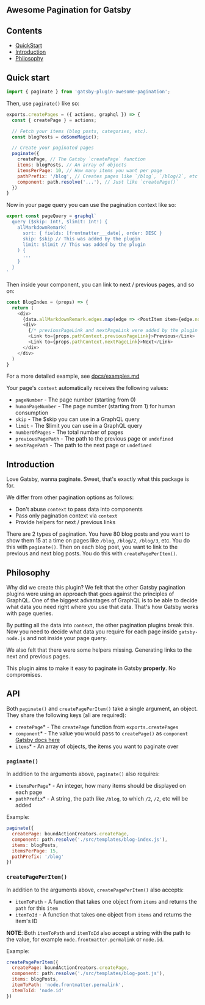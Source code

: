 Awesome Pagination for Gatsby
---

## Contents

* [QuickStart](#quick-start)
* [Introduction](#introduction)
* [Philosophy](#philosophy)

## Quick start

```javascript
import { paginate } from 'gatsby-plugin-awesome-pagination';
```

Then, use `paginate()` like so:

```javascript
exports.createPages = ({ actions, graphql }) => {
  const { createPage } = actions;

  // Fetch your items (blog posts, categories, etc).
  const blogPosts = doSomeMagic();

  // Create your paginated pages
  paginate({
    createPage, // The Gatsby `createPage` function
    items: blogPosts, // An array of objects
    itemsPerPage: 10, // How many items you want per page
    pathPrefix: '/blog', // Creates pages like `/blog`, `/blog/2`, etc
    component: path.resolve('...'), // Just like `createPage()`
  })
}
```

Now in your page query you can use the pagination context like so:

```javascript
export const pageQuery = graphql`
  query ($skip: Int!, $limit: Int!) {
    allMarkdownRemark(
      sort: { fields: [frontmatter___date], order: DESC }
      skip: $skip // This was added by the plugin
      limit: $limit // This was added by the plugin
    ) {
      ...
    }
  }
`
```

Then inside your component, you can link to next / previous pages, and so on:

```javascript
const BlogIndex = (props) => {
  return (
    <div>
      {data.allMarkdownRemark.edges.map(edge => <PostItem item={edge.node}/>)}
      <div>
        {/* previousPageLink and nextPageLink were added by the plugin */ }
        <Link to={props.pathContext.previousPageLink}>Previous</Link>
        <Link to={props.pathContext.nextPageLink}>Next</Link>
      </div>
    </div>
  )
}
```

For a more detailed example, see [docs/examples.md](docs/examples.md)

Your page's `context` automatically receives the following values:

* `pageNumber` - The page number (starting from 0)
* `humanPageNumber` - The page number (starting from 1) for human consumption
* `skip` - The $skip you can use in a GraphQL query
* `limit` - The $limit you can use in a GraphQL query
* `numberOfPages` - The total number of pages
* `previousPagePath` - The path to the previous page or `undefined`
* `nextPagePath` - The path to the next page or `undefined`

## Introduction

Love Gatsby, wanna paginate. Sweet, that's exactly what this package is for.

We differ from other pagination options as follows:

* Don't abuse `context` to pass data into components
* Pass only pagination context via `context`
* Provide helpers for next / previous links

There are 2 types of pagination. You have 80 blog posts and you want to show
them 15 at a time on pages like `/blog`, `/blog/2`, `/blog/3`, etc. You do this
with `paginate()`. Then on each blog post, you want to link to the previous and
next blog posts. You do this with `createPagePerItem()`.

## Philosophy

Why did we create this plugin? We felt that the other Gatsby pagination plugins
were using an approach that goes against the principles of GraphQL. One of the
biggest advantages of GraphQL is to be able to decide what data you need right
where you use that data. That's how Gatsby works with page queries.

By putting all the data into `context`, the other pagination plugins break this.
Now you need to decide what data you require for each page inside
`gatsby-node.js` and not inside your page query.

We also felt that there were some helpers missing. Generating links to the next
and previous pages.

This plugin aims to make it easy to paginate in Gatsby **properly**. No
compromises.

## API

Both `paginate()` and `createPagePerItem()` take a single argument, an object. They share the following keys (all are required):

* `createPage`* - The `createPage` function from `exports.createPages`
* `component`* - The value you would pass to `createPage()` as `component` [Gatsby docs here](https://www.gatsbyjs.org/docs/bound-action-creators/#createPage)
* `items`* - An array of objects, the items you want to paginate over

### `paginate()`

In addition to the arguments above, `paginate()` also requires:

* `itemsPerPage`* - An integer, how many items should be displayed on each page
* `pathPrefix`* - A string, the path like `/blog`, to which `/2`, `/2`, etc will be added

Example:

```javascript
paginate({
  createPage: boundActionCreators.createPage,
  component: path.resolve('./src/templates/blog-index.js'),
  items: blogPosts,
  itemsPerPage: 15,
  pathPrefix: '/blog'
})
```

### `createPagePerItem()`

In addition to the arguments above, `createPagePerItem()` also accepts:

* `itemToPath` - A function that takes one object from `items` and returns the
  `path` for this `item`
* `itemToId` - A function that takes one object from `items` and returns the
  item's ID

**NOTE**: Both `itemToPath` and `itemToId` also accept a string with the path to
the value, for example `node.frontmatter.permalink` or `node.id`.

Example:

```javascript
createPagePerItem({
  createPage: boundActionCreators.createPage,
  component: path.resolve('./src/templates/blog-post.js'),
  items: blogPosts,
  itemToPath: 'node.frontmatter.permalink',
  itemToId: 'node.id'
})
```

